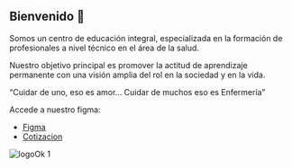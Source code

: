 ## Bienvenido 👋
Somos un centro de educación integral, especializada en la formación de profesionales a nivel técnico en el área de la salud.

Nuestro objetivo principal es promover la actitud de aprendizaje permanente con una visión amplia del rol en la sociedad y en la vida.

“Cuidar de uno, eso es amor… Cuidar de muchos eso es Enfermería”

Accede a nuestro figma:
- [Figma](https://www.figma.com/design/QUfIU22Yig2uvdPrUC14F7/CEINCE?node-id=2-7&t=u9zs9nnxnOeAWhZj-0)
- [Cotizacion](https://github.com/CEINCE/.github/wiki/Cotizacion20240115)

![logoOk 1](https://github.com/user-attachments/assets/7ea7e408-2f10-4476-9619-2fc515e0d5c2)
